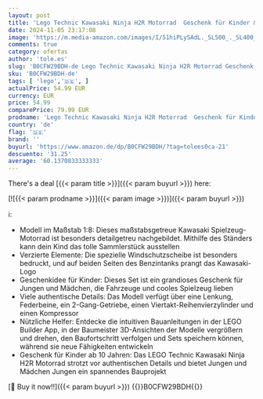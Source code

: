```yaml
---
layout: post
title: 'Lego Technic Kawasaki Ninja H2R Motorrad  Geschenk für Kinder & Erwachsene zum Geburtstag  Dekoration  Spielzeug  Modell für Jungen und Mädchen ab 10 Jahren 42170'
date: 2024-11-05 23:17:08
image: 'https://m.media-amazon.com/images/I/51hiPLySAdL._SL500_._SL400_.jpg'
comments: true
category: ofertas
author: 'tole.es'
slug: 'B0CFW29BDH-de Lego Technic Kawasaki Ninja H2R Motorrad Geschenk für...'
sku: 'B0CFW29BDH-de'
tags: [ 'lego','🇩🇪', ]
actualPrice: 54.99 EUR
currency: EUR
price: 54.99
comparePrice: 79.99 EUR
prodname: 'Lego Technic Kawasaki Ninja H2R Motorrad  Geschenk für Kinder & Erwachsene zum Geburtstag  Dekoration  Spielzeug  Modell für Jungen und Mädchen ab 10 Jahren 42170'
country: 'de'
flag: '🇩🇪'
brand: ''
buyurl: 'https://www.amazon.de/dp/B0CFW29BDH/?tag=tolees0ca-21'
descuento: '31.25'
average: '60.1370833333333'
---
```


There's a deal [{{< param title >}}]({{< param buyurl >}})  here:

[![{{< param prodname >}}]({{< param image >}})]({{< param buyurl >}})

ℹ️:

- Modell im Maßstab 1:8: Dieses maßstabsgetreue Kawasaki Spielzeug-Motorrad ist besonders detailgetreu nachgebildet. Mithilfe des Ständers kann dein Kind das tolle Sammlerstück ausstellen
- Verzierte Elemente: Die spezielle Windschutzscheibe ist besonders bedruckt, und auf beiden Seiten des Benzintanks prangt das Kawasaki-Logo
- Geschenkidee für Kinder: Dieses Set ist ein grandioses Geschenk für Jungen und Mädchen, die Fahrzeuge und cooles Spielzeug lieben
- Viele authentische Details: Das Modell verfügt über eine Lenkung, Federbeine, ein 2-Gang-Getriebe, einen Viertakt-Reihenvierzylinder und einen Kompressor
- Nützliche Helfer: Entdecke die intuitiven Bauanleitungen in der LEGO Builder App, in der Baumeister 3D-Ansichten der Modelle vergrößern und drehen, den Baufortschritt verfolgen und Sets speichern können, während sie neue Fähigkeiten entwickeln
- Geschenk für Kinder ab 10 Jahren: Das LEGO Technic Kawasaki Ninja H2R Motorrad strotzt vor authentischen Details und bietet Jungen und Mädchen Jungen ein spannendes Bauprojekt

[🛒 Buy it now!!]({{< param buyurl >}})
{{<world>}}B0CFW29BDH{{</world>}}
